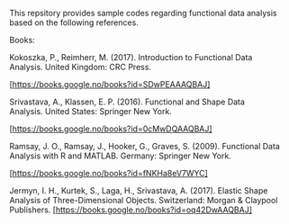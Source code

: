This repsitory provides sample codes regarding functional data analysis based on the following references.

Books:

Kokoszka, P., Reimherr, M. (2017). Introduction to Functional Data Analysis. United Kingdom: CRC Press.

[https://books.google.no/books?id=SDwPEAAAQBAJ]

Srivastava, A., Klassen, E. P. (2016). Functional and Shape Data Analysis. United States: Springer New York.

[https://books.google.no/books?id=0cMwDQAAQBAJ]

Ramsay, J. O., Ramsay, J., Hooker, G., Graves, S. (2009). Functional Data Analysis with R and MATLAB. Germany: Springer New York.

[https://books.google.no/books?id=fNKHa8eV7WYC]

Jermyn, I. H., Kurtek, S., Laga, H., Srivastava, A. (2017). Elastic Shape Analysis of Three-Dimensional Objects. Switzerland: Morgan & Claypool Publishers.
[https://books.google.no/books?id=oq42DwAAQBAJ]

